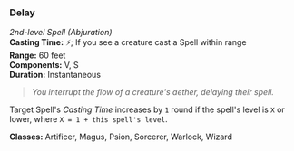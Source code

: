 ### Delay
*2nd-level Spell (Abjuration)*  
**Casting Time:** ⚡; If you see a creature cast a Spell within range  
**Range:** 60 feet  
**Components:** V, S  
**Duration:** Instantaneous  

> *You interrupt the flow of a creature's aether, delaying their spell.*

Target Spell's *Casting Time* increases by `1` round if the spell's level is `X` or lower, where `X = 1 + this spell's level`.

**Classes:** Artificer, Magus, Psion, Sorcerer, Warlock, Wizard
